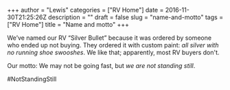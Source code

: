+++
author = "Lewis"
categories = ["RV Home"]
date = 2016-11-30T21:25:26Z
description = ""
draft = false
slug = "name-and-motto"
tags = ["RV Home"]
title = "Name and motto"
+++


We’ve named our RV “Silver Bullet” because it was ordered by someone who ended up not buying. They ordered it with custom paint: *all silver with no running shoe swooshes*. We like that; apparently, most RV buyers don't.

Our motto: We may not be going fast, but *we are not standing still*.

\#NotStandingStill

